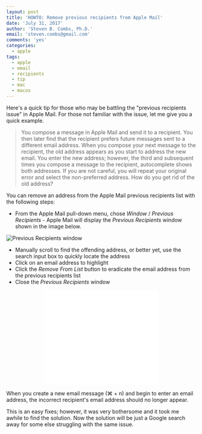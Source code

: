```yaml
---
layout: post
title: 'HOWTO: Remove previous recipients from Apple Mail'
date: 'July 31, 2017'
author: 'Steven B. Combs, Ph.D.'
email: 'steven.combs@gmail.com'
comments: 'yes'
categories:
  - apple
tags:
  - apple
  - email
  - recipients
  - tip
  - mac
  - macos
---
```


Here's a quick tip for those who may be battling the "previous recipients issue" in Apple Mail. For those not familiar with the issue, let me give you a quick example.

> You compose a message in Apple Mail and send it to a recipient. You then later find that the recipient prefers future messages sent to a different email address. When you compose your next message to the recipient, the old address appears as you start to address the new email. You enter the new address; however, the third and subsequent times you compose a message to the recipient, autocomplete shows both addresses. If you are not careful, you will repeat your original error and select the non-preferred address. How do you get rid of the old address?

You can remove an address from the Apple Mail previous recipients list with the following steps:

* From the Apple Mail pull-down menu, chose *Window* / *Previous Recipients* - Apple Mail will display the *Previous Recipients* window shown in the image below.

![][image-1]

* Manually scroll to find the offending address, or better yet, use the search input box to quickly locate the address
* Click on an email address to highlight
* Click the *Remove From List* button to eradicate the email address from the previous recipients list
* Close the *Previous Recipients* window

<p><center><iframe src="//rcm-na.amazon-adsystem.com/e/cm?o=1&p=12&l=ur1&category=bkgdgtguide&banner=05T4NNT1QMESCD6RVZR2&f=ifr&linkID=f8848c6e54b4869e3fa0c8ae2b1f756b&t=stevenccom-20&tracking_id=stevenccom-20" width="300" height="250" scrolling="no" border="0" marginwidth="0" style="border:none;" frameborder="0"></iframe></center></p>

When you create a new email message (⌘ + n) and begin to enter an email address, the incorrect recipient's email address should no longer appear.

This is an easy fixes; however, it was very bothersome and it took me awhile to find the solution. Now the solution will be just a Google search away for some else struggling with the same issue.

[image-1]:	http://www.stevencombs.com/images/posts/2017-07-31-apple-mail-previous-recipients.png "Previous Recipients window"

